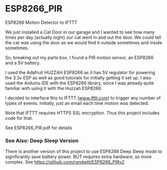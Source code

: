 # ESP8266_PIR
ESP8266 Motion Detector to IFTTT

We just installed a Cat Door in our garage and I wanted to see how many times per day (actually night) our cat went in and out the door. We could tell the cat was using the door as we would find it outside sometimes and inside sometimes. 

So, breaking out my parts box, I found a PIR motion sensor, an ESP8266 and a 5V battery. 

I used the Adafruit HUZZAH ESP8266 as it has 5V regulator for powering the 3.3v ESP as well as good tutorials for initially getting it set up. I also used the Arduino IDE with the ESP8266 library, since I was already quite familiar with using it with the Huzzah ESP8266. 

I decided to interface this to IFTTT (www.ifttt.com) to trigger any number of types of events. Initially, just an email each time motion was detected. 

Note that IFTTT requires HTTPS SSL encryption. Thus this project includes code for that.

See ESP8266_PIR.pdf for details

### See Also: Deep Sleep Version
There is another version of this project to use ESP8266 Deep Sleep mode to significantly save battery power. BUT requires extra hardware, so more complex.  See https://github.com/rgrokett/ESP8266_PIRv2 

